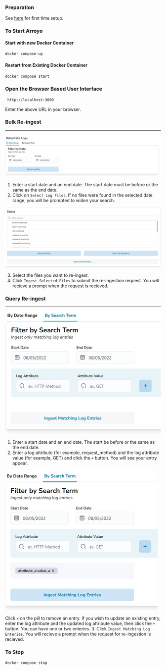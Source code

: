 ### Preparation
See [here](https://github.com/Team-Arroyo/arroyo-deployment) for first time setup.

### To Start Arroyo

#### Start with new Docker Container
```markdown
docker compose-up
```

#### Restart from Existing Docker Container
```markdown
docker compose start
```
### Open the Browser Based User Interface
```markdown
 http://localhost:3000
```
Enter the above URL in your browser.

### Bulk Re-ingest
---
![ByDate Tab](https://github.com/Team-Arroyo/Internal_Documentation/blob/main/byDatebyDate.jpg)

1. Enter a start date and an end date. The start date must be before or the same as the end date.
2. Click on `Select Log Files`. If no files were found in the selected date range, you will be prompted to widen your search.

![ByDate Select](https://github.com/Team-Arroyo/Internal_Documentation/blob/main/byDateSelect.jpg)

3. Select the files you want to re-ingest.
4. Click `Ingest Selected Files` to submit the re-ingestion request. You will recieve a prompt when the request is recieved. 

### Query Re-ingest
---
![BySearch Overview](https://github.com/Team-Arroyo/Internal_Documentation/blob/main/bySearchOverview.jpg)
1. Enter a start date and an end date. The start be before or the same as the end date.
2. Enter a log attribute (for example, request_method) and the log attribute value (for example, GET) and click the `+` button. You will see your entry appear.

![BySearch with Terms](https://github.com/Team-Arroyo/Internal_Documentation/blob/main/bySearchWithPill.jpg)

Click `x` on the pill to remove an entry.
If you wish to update an existing entry, enter the log attribute and the updated log attribute value, then click the `+` button. 
You can have one or two enteries. 
3. Click `Ingest Matching Log Enteries`. You will recieve a prompt when the request for re-ingestion is recieved.
### To Stop
```markdown
docker compose stop
```
